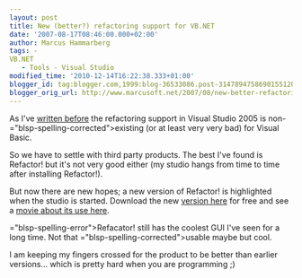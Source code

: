 ```yaml
---
layout: post
title: New (better?) refactoring support for VB.NET
date: '2007-08-17T08:46:00.000+02:00'
author: Marcus Hammarberg
tags: -
VB.NET
   - Tools - Visual Studio
modified_time: '2010-12-14T16:22:38.333+01:00'
blogger_id: tag:blogger.com,1999:blog-36533086.post-3147894758690155120
blogger_orig_url: http://www.marcusoft.net/2007/08/new-better-refactoring-support-for.html
---
```


As I've [written
before](http://marcushammarberg.blogspot.com/2007/06/refactoring-support-for-vb.html)
the <span id="SPELLING_ERROR_0" class="blsp-spelling-error"><span
id="SPELLING_ERROR_0"
class="blsp-spelling-error">refactoring</span></span> support in Visual
Studio 2005 is non-<span>="blsp-spelling-corrected">existing</span> (or at least very very
bad) for Visual Basic.

So we have to settle with third party products. The best <span
id="SPELLING_ERROR_2" class="blsp-spelling-corrected">I've</span> found
is <span id="SPELLING_ERROR_3" class="blsp-spelling-error"><span
id="SPELLING_ERROR_1"
class="blsp-spelling-error">Refactor</span></span>! but it's not very
good either (my studio hangs from time to time after <span
id="SPELLING_ERROR_4" class="blsp-spelling-corrected">installing</span>
<span id="SPELLING_ERROR_5" class="blsp-spelling-error"><span
id="SPELLING_ERROR_2"
class="blsp-spelling-error">Refactor</span></span>!).

But now there are new hopes; a new version of <span
id="SPELLING_ERROR_6" class="blsp-spelling-error"><span
id="SPELLING_ERROR_3"
class="blsp-spelling-error">Refactor</span></span>! is highlighted when
the studio is started. Download the new [version
here](http://downloads.devexpress.com/IDETools/VB/RefactorVB.NET-2.5.0.exe)
for free and see a [movie about its use
here](http://msdn.microsoft.com/msdntv/episode.aspx?xml=episodes/en/20060608vbasicjs/manifest.xml).

<span>="blsp-spelling-error">Refacator</span>! still has the coolest GUI
<span id="SPELLING_ERROR_5" class="blsp-spelling-corrected">I've</span>
seen for a long time. Not that <span>="blsp-spelling-corrected">usable</span> maybe but cool.

I am keeping my fingers crossed for the product to be better than
earlier versions... which is pretty hard when you are programming ;)

